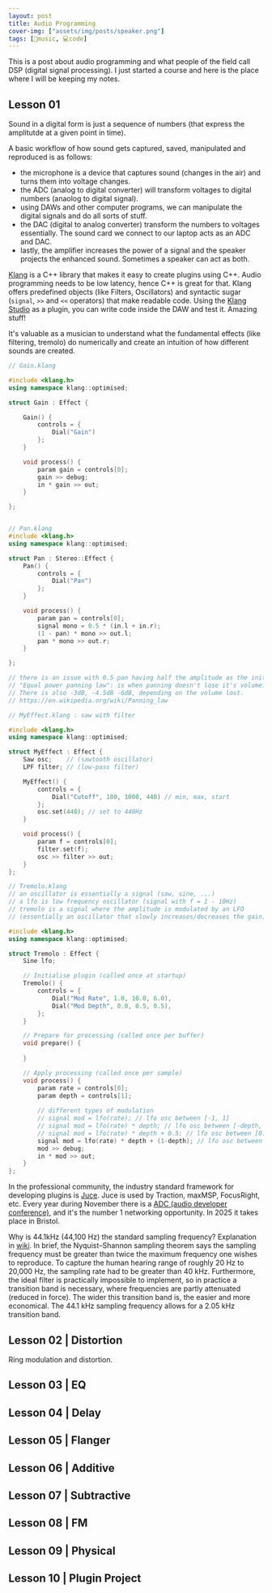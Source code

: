 ```yaml
---
layout: post
title: Audio Programming 
cover-img: ["assets/img/posts/speaker.png"]
tags: [🎵music, 💻code]
---
```


This is a post about audio programming and what people of the field call DSP (digital signal processing). I just started a course and here is the place where I will be keeping my notes. 

## Lesson 01

Sound in a digital form is just a sequence of numbers (that express the amplitutde at a given point in time).

A basic workflow of how sound gets captured, saved, manipulated and reproduced is as follows:
* the microphone is a device that captures sound (changes in the air) and turns them into voltage changes.
* the ADC (analog to digital converter) will transform voltages to digital numbers (anaolog to digital signal).
* using DAWs and other computer programs, we can manipulate the digital signals and do all sorts of stuff.
* the DAC (digital to analog converter) transform the numbers to voltages essentially. The sound card we connect to our laptop acts as an ADC and DAC.
* lastly, the amplifier increases the power of a signal and the speaker projects the enhanced sound. Sometimes a speaker can act as both.

[Klang](https://github.com/nashaudio/klang) is a C++ library that makes it easy to create plugins using C++. Audio programming needs to be low latency, hence C++ is great for that. Klang offers predefined objects (like Filters, Oscillators) and syntactic sugar (`signal`, `>>` and `<<` operators) that make readable code. Using the [Klang Studio](https://nash.audio/klang/studio/) as a plugin, you can write code inside the DAW and test it. Amazing stuff!

It's valuable as a musician to understand what the fundamental effects (like filtering, tremolo) do numerically and create an intuition of how different sounds are created.


```cpp
// Gain.klang

#include <klang.h>
using namespace klang::optimised;

struct Gain : Effect {

	Gain() { 
		controls = { 
			Dial("Gain") 
		};
	}

	void process() { 
		param gain = controls[0];
		gain >> debug;
		in * gain >> out;
	}

};


// Pan.klang
#include <klang.h>
using namespace klang::optimised;

struct Pan : Stereo::Effect {
	Pan() { 
		controls = { 
			Dial("Pan") 
		};
	}

	void process() { 
		param pan = controls[0];
		signal mono = 0.5 * (in.l + in.r);
		(1 - pan) * mono >> out.l;
		pan * mono >> out.r;
	}

};

// there is an issue with 0.5 pan having half the amplitude as the initial signal (volume drop)
// "Equal power panning law": is when panning doesn't lose it's volume.
// There is also -3dB, -4.5dB -6dB, depending on the volume lost.
// https://en.wikipedia.org/wiki/Panning_law

// MyEffect.klang : saw with filter

#include <klang.h>
using namespace klang::optimised;

struct MyEffect : Effect {
	Saw osc;    // (sawtooth oscillator)
	LPF filter; // (low-pass filter)

	MyEffect() { 
		controls = { 
			Dial("Cutoff", 100, 1000, 440) // min, max, start
		};
		osc.set(440); // set to 440Hz
	}

	void process() {
		param f = controls[0];
		filter.set(f);
		osc >> filter >> out;
	}
};

// Tremolo.klang
// an oscillator is essentially a signal (saw, sine, ...)
// a lfo is low frequency oscillator (signal with f = 1 - 10Hz)
// tremolo is a signal where the amplitude is modulated by an LFO 
// (essentially an oscillator that slowly increases/decreases the gain)

#include <klang.h>
using namespace klang::optimised;

struct Tremolo : Effect {
	Sine lfo;

	// Initialise plugin (called once at startup)
	Tremolo() {
		controls = { 
			Dial("Mod Rate", 1.0, 10.0, 6.0),
			Dial("Mod Depth", 0.0, 0.5, 0.5),
		};
	}

	// Prepare for processing (called once per buffer)
	void prepare() {
		
	}

	// Apply processing (called once per sample)
	void process() {
		param rate = controls[0];
		param depth = controls[1];
		
		// different types of modulation
		// signal mod = lfo(rate); // lfo osc between [-1, 1]
		// signal mod = lfo(rate) * depth; // lfo osc between [-depth, +depth] ( [-0.5, 0.5] for depth = 0.5 )
		// signal mod = lfo(rate) * depth + 0.5; // lfo osc between [0.5-depth, 0.5+depth] ( [0, 1] for depth = 0.5, [0.5,0.5] for depth = 0.5 )
		signal mod = lfo(rate) * depth + (1-depth); // lfo osc between [1-2*depth, 1] ( [0, 1] for depth = 0.5, [1,1] for depth = 1 )
		mod >> debug;
		in * mod >> out;
	}
};
```

In the professional community, the industry standard framework for developing plugins is [Juce](https://juce.com/). Juce is used by Traction, maxMSP, FocusRight, etc. Every year during November there is a [ADC (audio developer conference)](https://audio.dev/), and it's the number 1 networking opportunity. In 2025 it takes place in Bristol. 


Why is 44.1kHz (44,100 Hz) the standard sampling frequency? Explanation in [wiki](https://en.wikipedia.org/wiki/44,100_Hz). In brief, the Nyquist–Shannon sampling theorem says the sampling frequency must be greater than twice the maximum frequency one wishes to reproduce. To capture the human hearing range of roughly 20 Hz to 20,000 Hz, the sampling rate had to be greater than 40 kHz. Furthermore, the ideal filter is practically impossible to implement, so in practice a transition band is necessary, where frequencies are partly attenuated (reduced in force). The wider this transition band is, the easier and more economical. The 44.1 kHz sampling frequency allows for a 2.05 kHz transition band.

## Lesson 02 | Distortion

Ring modulation and distortion. 

## Lesson 03 | EQ

## Lesson 04 | Delay
## Lesson 05 | Flanger
## Lesson 06 | Additive
## Lesson 07 | Subtractive
## Lesson 08 | FM
## Lesson 09 | Physical 
## Lesson 10 | Plugin Project



